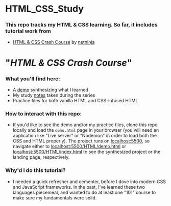 # HTML_CSS_Study


### This repo tracks my HTML & CSS learning. So far, it includes tutorial work from
- [HTML & CSS Crash Course](https://github.com/iamshaunjp/html-and-css-crash-course) by [netninja](https://www.youtube.com/playlist?list=PL4cUxeGkcC9ivBf_eKCPIAYXWzLlPAm6G)

# "*HTML & CSS Crash Course*"

### What you'll find here:
- A [demo](https://github.com/sou7hernsaint/HTML_CSS_Study/blob/main/HTML/demo.html) synthesizing what I learned
- My study [notes](https://github.com/sou7hernsaint/HTML_CSS_Study/blob/main/NOTES.md) taken during the series
- Practice files for both vanilla HTML and CSS-infused HTML

### How to interact with this repo:
- If you'd like to see the demo and/or my practice files, clone this repo locally and load the `demo.html` page in your browser (you will need an application like "Live server" or "Nodemon" in order to load both the CSS and HTML properly). The project runs on [localhost:5500](http://localhost:5500), so navigate either to [localhost:5500/HTML/demo.html](http://localhost:5500/HTML/demo.html) or [localhost:5500/HTML/index.html](http://localhost:5500/HTML/index.html) to see the synthesized project or the landing page, respectively. 

### Why'd I do this tutorial?
- I needed a quick refresher and cementer, before I dove into modern CSS and JavaScript frameworks. In the past, I've learned these two languages piecemeal, and wanted to do at least one "101" course to make sure my fundamentals were solid.
